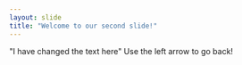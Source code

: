 ```yaml
---
layout: slide
title: "Welcome to our second slide!"
---
```

"I have changed the text here"
Use the left arrow to go back!
